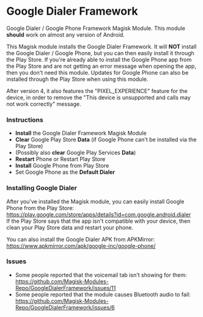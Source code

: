 # Google Dialer Framework
Google Dialer / Google Phone Framework Magisk Module.
This module __should__ work on almost any version of Android.

This Magisk module installs the Google Dialer Framework.
It will __NOT__ install the Google Dialer / Google Phone, but you can then easily install it through the Play Store.
If you're already able to install the Google Phone app from the Play Store and are not getting an error message when opening the app, then you don't need this module.
Updates for Google Phone can also be installed through the Play Store when using this module.

After version 4, it also features the "PIXEL_EXPERIENCE" feature for the device, in order to remove the "This device is unsupported and calls may not work correctly" message.

### Instructions
* __Install__ the Google Dialer Framework Magisk Module
* __Clear__ Google Play Store __Data__ (if Google Phone can't be installed via the Play Store)
* (Possibly also __clear__ Google Play Services __Data__)
* __Restart__ Phone or Restart Play Store
* __Install__ Google Phone from Play Store
* Set Google Phone as the __Default Dialer__


### Installing Google Dialer
After you've installed the Magisk module, you can easily install Google Phone from the Play Store:\
https://play.google.com/store/apps/details?id=com.google.android.dialer \
If the Play Store says that the app isn't compatible with your device, then clean your Play Store data and restart your phone.

You can also install the Google Dialer APK from APKMirror: https://www.apkmirror.com/apk/google-inc/google-phone/

### Issues
- Some people reported that the voicemail tab isn't showing for them: https://github.com/Magisk-Modules-Repo/GoogleDialerFramework/issues/11
- Some people reported that the module causes Bluetooth audio to fail: https://github.com/Magisk-Modules-Repo/GoogleDialerFramework/issues/6
